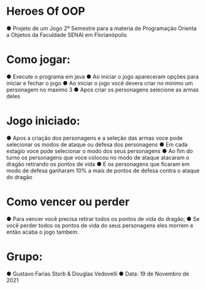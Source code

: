 # Heroes Of OOP

  ● Projeto de um Jogo 2º Semestre para a materia de Programação Orienta a Objetos da Faculdade SENAI em Florianópolis


# Como jogar:
  ● Execute o programa em java
  ● Ao iniciar o jogo apareceram opções para iniciar e fechar o jogo
  ● Ao iniciar o jogo você devera criar no minimo um personagem no maximo 3
  ● Apos criar os personagens selecione as armas deles

# Jogo iniciado:
 ● Apos a criação dos personagens e a seleção das armas voce pode selecionar os modos de ataque ou defesa dos personagens
 ● Em cada estagio voce pode selecionar o modo dos seus personagens
 ● Ao fim do turno os personagens que voce colocou no modo de ataque atacaram o dragão retirando os pontos de vida
 ● E os personagens que ficaram em modo de defesa ganharam 10% a mais de pontos de defesa contra o ataque do dragão

# Como vencer ou perder
 ● Para vencer você precisa retirar todos os pontos de vida do dragão;
 ● Se você perder todos os pontos de vida do seus personagens eles morrem e então acaba o jogo tambem.

# Grupo: 
● Gustavo Farias Storb & Douglas Vedovelli
● Data: 19 de Novembro de 2021
